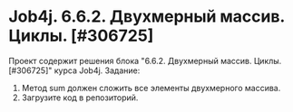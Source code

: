 # Job4j. 6.6.2. Двухмерный массив. Циклы. [#306725]
Проект содержит решения блока "6.6.2. Двухмерный массив. Циклы. [#306725]" курса Job4j.
Задание:
1. Метод sum должен сложить все элементы двухмерного массива.
2. Загрузите код в репозиторий.